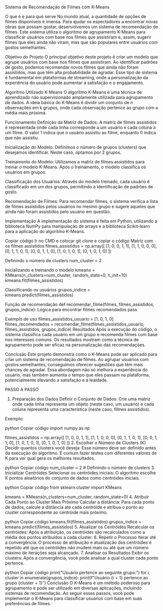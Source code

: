 Sistema de Recomendação de Filmes com K-Means

O que é e para que serve
No mundo atual, a quantidade de opções de filmes disponíveis é imensa. Para ajudar os espectadores a encontrar novas obras que possam gostar, desenvolvemos um sistema de recomendação de filmes. Este sistema utiliza o algoritmo de agrupamento K-Means para classificar usuários com base nos filmes que assistiram e, assim, sugerir filmes que eles ainda não viram, mas que são populares entre usuários com gostos semelhantes.

Objetivo do Projeto
O principal objetivo deste projeto é criar um modelo que agrupe usuários com base nos filmes que assistiram. Ao identificar padrões de gosto, podemos recomendar novos filmes que ainda não foram assistidos, mas que têm alta probabilidade de agradar. Esse tipo de sistema é fundamental em plataformas de streaming, onde a personalização da experiência do usuário pode aumentar a satisfação e o engajamento.

Algoritmo Utilizado
K-Means
O algoritmo K-Means é uma técnica de aprendizado não supervisionado amplamente utilizada para agrupamento de dados. A ideia básica do K-Means é dividir um conjunto de n observações em k grupos, onde cada observação pertence ao grupo com a média mais próxima.

Funcionamento
Definição da Matriz de Dados: A matriz de filmes assistidos é representada onde cada linha corresponde a um usuário e cada coluna a um filme. O valor 1 indica que o usuário assistiu ao filme, enquanto 0 indica que não assistiu.

Inicialização do Modelo: Definimos o número de grupos (clusters) que desejamos identificar. Neste caso, optamos por 2 grupos.

Treinamento do Modelo: Utilizamos a matriz de filmes assistidos para treinar o modelo K-Means. Após o treinamento, o modelo classifica os usuários em grupos.

Classificação dos Usuários: Através do modelo treinado, cada usuário é classificado em um dos grupos, permitindo a identificação de padrões de gosto.

Recomendação de Filmes: Para recomendar filmes, o sistema verifica a lista de filmes assistidos pelos usuários no mesmo grupo e sugere aqueles que ainda não foram assistidos pelo usuário em questão.

Implementação
A implementação do sistema é feita em Python, utilizando a biblioteca NumPy para manipulação de arrays e a biblioteca Scikit-learn para a aplicação do algoritmo K-Means. 

Copiar código
Ir no CMD e colocar git clone e copiar o código
 Matriz com os filmes assistidos
filmes_assistidos = np.array([
     [1, 0, 0, 1, 1],
     [1, 1, 0, 0, 0],
     [0, 1, 1, 0, 1],
     [0, 0, 1, 1, 0],
     [1, 0, 1, 0, 1],
     [0, 1, 0, 1, 0]
])

 Definindo o número de clusters
num_cluster = 2

 Inicializando e treinando o modelo
kmeans = KMeans(n_clusters=num_cluster, random_state=0, n_init=10)
kmeans.fit(filmes_assistidos)

 Classificando os usuários
grupos_indice = kmeans.predict(filmes_assistidos)

Função de recomendação
def recomendar_filme(filmes, filmes_assistidos, grupos_indice):
  Lógica para encontrar filmes recomendados pass

Exemplo de uso
filmes_assistidos_usuario = [1, 0, 1, 0]
filmes_recomendados = recomendar_filme(filmes_assistidos_usuario, filmes_assistidos, grupos_indice)
Resultados
Após a execução do código, o sistema classifica cada usuário em um grupo e recomenda filmes com base nos interesses comuns. Os resultados mostram como a técnica de agrupamento pode ser eficaz na personalização das recomendações.

Conclusão
Este projeto demonstra como o K-Means pode ser aplicado para criar um sistema de recomendação de filmes. Ao agrupar usuários com gostos semelhantes, conseguimos oferecer sugestões que têm mais chances de agradar. Essa abordagem não só melhora a experiência do usuário, mas também aumenta o tempo que eles passam na plataforma, potencialmente elevando a satisfação e a lealdade.

PASSO A PASSO
1. Preparação dos Dados
Definir o Conjunto de Dados: Crie uma matriz onde cada linha representa um objeto (neste caso, um usuário) e cada coluna representa uma característica (neste caso, filmes assistidos).

Exemplo:

python
Copiar código
import numpy as np

filmes_assistidos = np.array([
    [1, 0, 0, 1, 1],
    [1, 1, 0, 0, 0],
    [0, 1, 1, 0, 1],
    [0, 0, 1, 1, 0],
    [1, 0, 1, 0, 1],
    [0, 1, 0, 1, 0]
])
2. Escolher o Número de Clusters (K)
Decidir quantos clusters você deseja: Esse número deve ser definido antes da execução do algoritmo. É comum fazer testes com diferentes valores de K para ver qual gera os melhores resultados.

python
Copiar código
num_cluster = 2  # Definindo o número de clusters
3. Inicializar Centróides
Selecionar os centróides iniciais: O algoritmo escolhe K pontos aleatórios do conjunto de dados como centróides iniciais.

python
Copiar código
from sklearn.cluster import KMeans

kmeans = KMeans(n_clusters=num_cluster, random_state=0)
4. Atribuir Cada Ponto ao Cluster Mais Próximo
Calcular a distância: Para cada ponto de dados, calcule a distância até cada centróide e atribua o ponto ao cluster correspondente ao centróide mais próximo.

python
Copiar código
kmeans.fit(filmes_assistidos)
grupos_indice = kmeans.predict(filmes_assistidos)
5. Atualizar os Centróides
Recalcular os centróides: Após a atribuição, os centróides são recalculados como a média dos pontos atribuídos a cada cluster.
6. Repetir o Processo
Iterar até a convergência: O processo de atribuição e atualização dos centróides é repetido até que os centróides não mudem mais ou até que um número máximo de iterações seja alcançado.
7. Analisar os Resultados
Exibir os clusters: Após a convergência, você pode analisar a qual cluster cada ponto pertence.

python
Copiar código
print("Usuário pertence ao seguinte grupo:")
for i, cluster in enumerate(grupos_indice):
    print(f"Usuário {i + 1} pertence ao grupo {cluster + 1}")
Conclusão
O K-Means é um método poderoso para agrupamento e pode ser utilizado em diversas aplicações, incluindo sistemas de recomendação. Ao seguir esses passos, você pode implementar o K-Means para classificar usuários com base em suas preferências de filmes.
